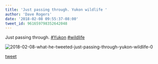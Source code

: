 ```yaml
---
title: 'Just passing through. Yukon wildlife '
author: 'Dave Rogers'
date: '2018-02-08 09:55:37-08:00'
tweet_id: 961659798352642048
---
```

Just passing through. [#Yukon](https://twitter.com/hashtag/yukon) [#wildlife](https://twitter.com/hashtag/wildlife)

![2018-02-08-what-he-tweeted-just-passing-through-yukon-wildlife-0](/heap/2018-02-08-what-he-tweeted-just-passing-through-yukon-wildlife-0.jpg)

[tweet](https://twitter.com/yukondude/status/961659798352642048)